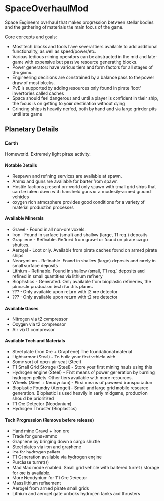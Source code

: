 # SpaceOverhaulMod
Space Engineers overhaul that makes progression between stellar bodies and the gathering of materials the main focus of the game. 

Core concepts and goals:
- Most tech blocks and tools have several tiers available to add additional functionality, as well as speed/power/etc.
- Various tedious mining operators can be abstracted in the mid and late-game with expensive but passive resource generating blocks.
- Power generators have various tiers and form factors for all stages of the game.
- Engineering decisions are constrained by a balance pass to the power draw of most blocks. 
- PvE is supported by adding resources only found in pirate 'loot' inventories called caches
- Space should feel dangerous and until a player is confident in their ship, the focus is on getting to your destination without dying
- Grinding ships is heavily nerfed, both by hand and via large grinder pits until late game

## Planetary Details
### Earth
Homeworld. Extremely light pirate activity. 

#### Notable Details
- Respawn and refining services are available at spawn. 
- Ammo and guns are available for barter from spawn.
- Hostile factions present on-world only spawn with small grid ships that can be taken down with handheld guns or a modestly-armed ground vehicles
- oxygen rich atmosphere provides good conditions for a variety of material production processes

#### Available Minerals
- Gravel - Found in all non-ore voxels.
- Iron - Found in surface (small) and shallow (large, T1 req.) deposits
- Graphene - Refinable. Refined from gravel or found on pirate cargo shuttles.
- Aerogel - Loot only. Available from pirate caches found on armed pirate ships
- Neodymium - Refinable. Found in shallow (large) deposits and rarely in small surface deposits
- Lithium - Refinable. Found in shallow (small, T1 req.) deposits and refined in small quantities via lithium refinery
- Bioplastics - Generated. Only available from bioplastic refineries, the pinnacle production tech for this planet.
- ??? - Only available upon return with t2 ore detector
- ??? - Only available upon return with t2 ore detector

#### Available Gases
- Nitrogen via t2 compressor
- Oxygen via t2 compressor
- Air via t1 compressor

#### Available Tech and Materials
- Steel plate (Iron Ore + Graphene) The foundational material
- Light armor (Steel) - To build your first vehicle with
- Some sort of open-air seat (Steel) 
- T1 Small Grid Storage (Steel) - Store your first mining hauls using this
- Hydrogen engine (Steel) - First means of power generation by burning hydrogen pellets. Other tiers available with more resources.
- Wheels (Steel + Neodynium) - First means of powered transportation
- Bioplastic Foundry (Aerogel) - Small and large grid mobile resource generation. Bioplastic is used heavily in early midgame, production should be prioritized
- T1 Ore Detector (Neodynium)
- Hydrogen Thruster (Bioplastics)

#### Tech Progression (Remove before release)
- Hand mine Gravel + Iron ore 
- Trade for guns+ammo
- Graphene by bringing down a cargo shuttle
- Steel plates via iron and graphene
- Ice for hydrogen pellets
- T1 Generation available via hydrogen engine 
- Purchase turret(s)
- Mad Max mode enabled. Small grid vehicle with bartered turret / storage for ore is available.
- More Neodynium for T1 Ore Detector
- Mass lithium refinement
- Aerogel from armed pirate small grids
- Lithium and aerogel gate unlocks hydrogen tanks and thrusters


